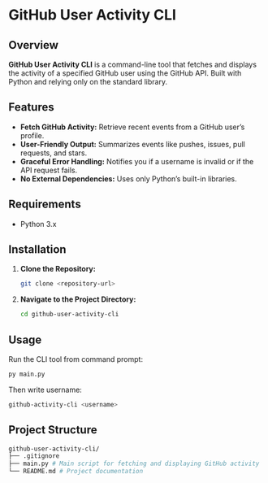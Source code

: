 # GitHub User Activity CLI

## Overview

**GitHub User Activity CLI** is a command-line tool that fetches and displays the activity of a specified GitHub user using the GitHub API. Built with Python and relying only on the standard library.

## Features

- **Fetch GitHub Activity:** Retrieve recent events from a GitHub user’s profile.
- **User-Friendly Output:** Summarizes events like pushes, issues, pull requests, and stars.
- **Graceful Error Handling:** Notifies you if a username is invalid or if the API request fails.
- **No External Dependencies:** Uses only Python’s built-in libraries.

## Requirements

- Python 3.x

## Installation

1. **Clone the Repository:**

   ```bash
   git clone <repository-url>
   
2. **Navigate to the Project Directory:**

   ```bash
   cd github-user-activity-cli
   
## Usage

Run the CLI tool from command prompt:
   ```bash
   py main.py
```
Then write username:
   ```bash
   github-activity-cli <username>
```
## Project Structure
   ```bash
   github-user-activity-cli/
├── .gitignore
├── main.py # Main script for fetching and displaying GitHub activity
└── README.md # Project documentation
```
